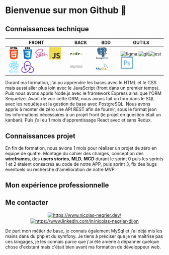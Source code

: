 # Bienvenue sur mon Github 👋

## Connaissances technique

|FRONT|BACK|BDD|OUTILS|
|-----|----|---|------|
|<img src="https://raw.githubusercontent.com/devicons/devicon/master/icons/html5/html5-original-wordmark.svg" alt="html5" width="40" height="40"/> <img src="https://raw.githubusercontent.com/devicons/devicon/master/icons/css3/css3-original-wordmark.svg" alt="css3" width="40" height="40"/> <img src="https://raw.githubusercontent.com/devicons/devicon/master/icons/sass/sass-original.svg" alt="sass" width="40" height="40"/> <img src="https://raw.githubusercontent.com/devicons/devicon/master/icons/javascript/javascript-original.svg" alt="javascript" width="40" height="40"/> <img src="https://raw.githubusercontent.com/devicons/devicon/master/icons/react/react-original-wordmark.svg" alt="react" width="40" height="40"/> <img src="https://raw.githubusercontent.com/devicons/devicon/master/icons/redux/redux-original.svg" alt="redux" width="40" height="40"/>|<img src="https://raw.githubusercontent.com/devicons/devicon/master/icons/nodejs/nodejs-original-wordmark.svg" alt="nodejs" width="40" height="40"/>   <img src="https://raw.githubusercontent.com/devicons/devicon/master/icons/express/express-original-wordmark.svg" alt="express" width="40" height="40"/>|<img src="https://raw.githubusercontent.com/devicons/devicon/master/icons/postgresql/postgresql-original-wordmark.svg" alt="postgresql" width="40" height="40"/> <img src="https://raw.githubusercontent.com/devicons/devicon/master/icons/mysql/mysql-original-wordmark.svg" alt="mysql" width="40" height="40"/>|<img src="https://www.vectorlogo.zone/logos/figma/figma-icon.svg" alt="figma" width="40" height="40"/> <img src="https://www.vectorlogo.zone/logos/git-scm/git-scm-icon.svg" alt="git" width="40" height="40"/><img src="https://www.vectorlogo.zone/logos/jestjsio/jestjsio-icon.svg" alt="jest" width="40" height="40"/> <img src="https://raw.githubusercontent.com/devicons/devicon/master/icons/photoshop/photoshop-line.svg" alt="photoshop" width="40" height="40"/>|

Durant ma formation, j'ai pu apprendre les bases avec le HTML et le CSS mais aussi aller plus loin avec le JavaScript (front dans un premier temps).
Puis nous avons appris Node.js avec le framework Express ainsi que l'ORM Sequelize. Avant de voir cette ORM, nous avons fait un tour dans le SQL avec les requêtes et la gestion de base avec PostgreSQL.
Nous avons appris à monter de zéro une API REST afin de fournir, sous le format json les informations nécessaires à un projet front (le projet en question était un kanban).
Puis j'ai eu 1 mois d'apprentissage React avec et sans Redux.

## Connaissances projet

En fin de formation, nous avions 1 mois pour réaliser un projet de zéro en équipe de quatre.
Montage du cahier des charges, conception des **wireframes**, des **users stories**, **MLD**, **MCD** durant le sprint 0 puis les sprints 1 et 2 étaient consacrés au code de notre APP, puis sprint 3, fix des bugs éventuels ou recherche d'amélioration de notre MVP.

## Mon expérience professionnelle

## Me contacter

<p align="center">
<a href="https://dev.to/https://www.nicolas-negrier.dev/" target="blank"><img align="center" src="https://raw.githubusercontent.com/rahuldkjain/github-profile-readme-generator/master/src/images/icons/Social/devto.svg" alt="https://www.nicolas-negrier.dev/" height="30" width="40" /></a>
<a href="https://linkedin.com/in/https://www.linkedin.com/in/nicolas-negrier-dijon" target="blank"><img align="center" src="https://raw.githubusercontent.com/rahuldkjain/github-profile-readme-generator/master/src/images/icons/Social/linked-in-alt.svg" alt="https://www.linkedin.com/in/nicolas-negrier-dijon" height="30" width="40" /></a>
</p>



De part mon métier de base, je connais également MySql et j'ai déjà mis les mains dans du php et du symfony. Je tiens à préciser que je ne maîtrise pas ces langages, je les connais parce que j'ai été amené à dépanner quelque chose d'existant mais c'était bien avant ma formation de développeur web.

